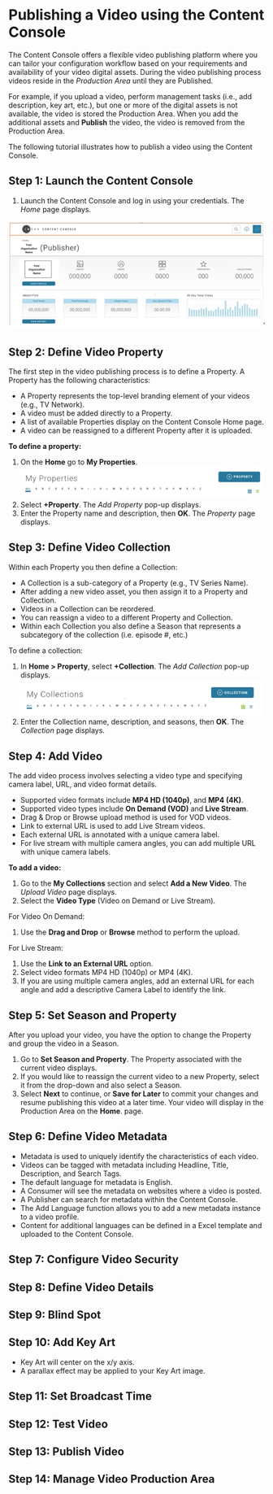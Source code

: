 # Publishing a Video using the Content Console

The Content Console offers a flexible video publishing platform where you can tailor your configuration workflow based on your requirements and availability of your video digital assets. During the video publishing process videos reside in the *Production Area* until they are Published.

For example, if you upload a video, perform management tasks (i.e., add description, key art, etc.), but one or more of the digital assets is not available, the video is stored the Production Area. When you add the additional assets and **Publish** the video, the video is removed from the Production Area.

The following tutorial illustrates how to publish a video using the Content Console.

## Step 1: Launch the Content Console

1. Launch the Content Console and log in using your credentials. The *Home* page displays.

![Home](home_page.jpg "Content Console Home Page")

## Step 2: Define Video Property

The first step in the video publishing process is to define a Property. A Property has the following characteristics:

* A Property represents the top-level branding element of your videos (e.g., TV Network).
* A video must be added directly to a Property.
* A list of available Properties display on the Content Console Home page.
* A video can be reassigned to a different Property after it is uploaded.

**To define a property:**

1. On the **Home** go to **My Properties**.
![Home](add_property.jpg "Add Property")
2. Select **+Property**. The *Add Property* pop-up displays.
3. Enter the Property name and description, then **OK**. The *Property* page displays.

## Step 3: Define Video Collection

Within each Property you then define a Collection:

- A Collection is a sub-category of a Property (e.g., TV Series Name).
- After adding a new video asset, you then assign it to a Property and Collection.
- Videos in a Collection can be reordered.
- You can reassign a video to a different Property and Collection.
- Within each Collection you also define a Season that represents a subcategory of the collection (i.e. episode #, etc.)

To define a collection:

1. In **Home > Property**, select **+Collection**. The *Add Collection* pop-up displays.
![Home](add_collection.jpg "Add Collection")
3. Enter the Collection name, description, and seasons, then **OK**. The *Collection* page displays.

## Step 4: Add Video

The add video process involves selecting a video type and specifying camera label, URL, and video format details.

* Supported video formats include **MP4 HD (1040p)**, and **MP4 (4K)**.
* Supported video types include **On Demand (VOD)** and **Live Stream**.
* Drag & Drop or Browse upload method is used for VOD videos.
* Link to external URL is used to add Live Stream videos.
* Each external URL is annotated with a unique camera label.
* For live stream with multiple camera angles, you can add multiple URL with unique camera labels.

**To add a video:**

1. Go to the **My Collections** section and select **Add a New Video**. The *Upload Video* page displays.
2. Select the **Video Type** (Video on Demand or Live Stream).

For Video On Demand:
1. Use the **Drag and Drop** or **Browse** method to perform the upload.

For Live Stream:
1. Use the **Link to an External URL** option.
2. Select video formats MP4 HD (1040p) or MP4 (4K).
2. If you are using multiple camera angles, add an external URL for each angle and add a descriptive Camera Label to identify the link.

## Step 5: Set Season and Property

After you upload your video, you have the option to change the Property and group the video in a Season.

1. Go to **Set Season and Property**. The Property associated with the current video displays.
2. If you would like to reassign the current video to a new Property, select it from the drop-down and also select a Season.
3. Select **Next** to continue, or **Save for Later** to commit your changes and resume publishing this video at a later time. Your video will display in the Production Area on the **Home**. page.

## Step 6: Define Video Metadata

- Metadata is used to uniquely identify the characteristics of each video.
- Videos can be tagged with metadata including Headline, Title, Description, and Search Tags.
- The default language for metadata is English.
- A Consumer will see the metadata on websites where a video is posted.  
- A Publisher can search for metadata within the Content Console.
- The Add Language function allows you to add a new metadata instance to a video profile.
- Content for additional languages can be defined in a Excel template and uploaded to the Content Console.

## Step 7: Configure Video Security

## Step 8: Define Video Details

## Step 9: Blind Spot

## Step 10: Add Key Art

* Key Art will center on the x/y axis.
* A parallax effect may be applied to your Key Art image.

## Step 11: Set Broadcast Time

## Step 12: Test Video

## Step 13: Publish Video

## Step 14: Manage Video Production Area
